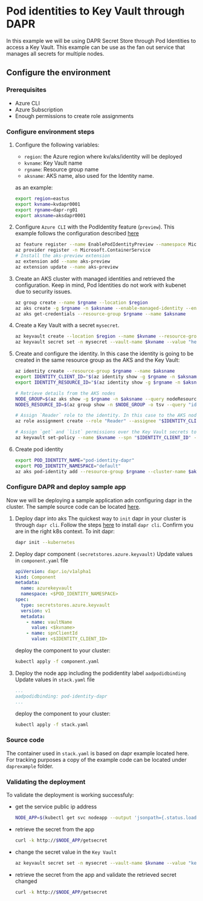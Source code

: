 # Pod identities to Key Vault through DAPR

In this example we will be using DAPR Secret Store through Pod Identities to access a Key Vault.
This example can be use as the fan out service that manages all secrets for multiple nodes.

## Configure the environment

### Prerequisites

- Azure CLI
- Azure Subscription
- Enough permissions to create role assignments

### Configure environment steps

1. Configure the following variables:

    - `region`: the Azure region where kv/aks/identity will be deployed
    - `kvname`: Key Vault name
    - `rgname`: Resource group name
    - `aksname`: AKS name, also used for the Identity name.

    as an example:

    ```bash
    export region=eastus
    export kvname=kvdapr0001
    export rgname=dapr-rg01
    export aksname=aksdapr0001
    ```


2. Configure `Azure CLI` with the PodIdentity feature (`preview`). This example follows the configuration described [here](https://docs.microsoft.com/en-us/azure/aks/use-azure-ad-pod-identity)

    ```bash
    az feature register --name EnablePodIdentityPreview --namespace Microsoft.ContainerService
    az provider register -n Microsoft.ContainerService
    # Install the aks-preview extension
    az extension add --name aks-preview
    az extension update --name aks-preview
    ```

3. Create an AKS cluster with managed identities and retrieved the configuration. Keep in mind, Pod Identities do not work with kubenet due to security issues.

    ```bash
    az group create --name $rgname --location $region
    az aks create -g $rgname -n $aksname --enable-managed-identity --enable-pod-identity --network-plugin azure
    az aks get-credentials --resource-group $rgname --name $aksname
    ```

4. Create a Key Vault with a secret `mysecret`.

    ```bash
    az keyvault create --location $region --name $kvname --resource-group $rgname
    az keyvault secret set -n mysecret --vault-name $kvname --value "hellofromdapr"
    ```

5. Create and configure the identity. In this case the identity is going to be created in the same resource group as the AKS and the Key Vault:

    ```bash
    az identity create --resource-group $rgname --name $aksname
    export IDENTITY_CLIENT_ID="$(az identity show -g $rgname -n $aksname --query clientId -otsv)"
    export IDENTITY_RESOURCE_ID="$(az identity show -g $rgname -n $aksname --query id -otsv)"

    # Retrieve details from the AKS nodes
    NODE_GROUP=$(az aks show -g $rgname -n $aksname --query nodeResourceGroup -o tsv)
    NODES_RESOURCE_ID=$(az group show -n $NODE_GROUP -o tsv --query "id")
    
    # Assign `Reader` role to the identity. In this case to the AKS node resource (VMSS).
    az role assignment create --role "Reader" --assignee "$IDENTITY_CLIENT_ID" --scope $NODES_RESOURCE_ID
    
    # Assign `get` and `list` permissions over the Key Vault secrets to the Identity
    az keyvault set-policy --name $kvname --spn "$IDENTITY_CLIENT_ID" --secret-permissions get list
    ```

6. Create pod identity

    ```bash
    export POD_IDENTITY_NAME="pod-identity-dapr"
    export POD_IDENTITY_NAMESPACE="default"
    az aks pod-identity add --resource-group $rgname --cluster-name $aksname --namespace ${POD_IDENTITY_NAMESPACE} --name ${POD_IDENTITY_NAME} --identity-resource-id ${IDENTITY_RESOURCE_ID}
    ```

### Configure DAPR and deploy sample app

Now we will be deploying a sample application adn configuring dapr in the cluster. The sample source code can be located [here](https://github.com/dapr/quickstarts/tree/master/secretstore).

1. Deploy dapr into aks
    The quickest way to `init` dapr in your cluster is through `dapr cli`. Follow the steps [here](https://docs.dapr.io/getting-started/install-dapr-cli/) to install `dapr cli`.
    Confirm you are in the right k8s context. To init dapr:

    ```bash
    dapr init --kubernetes
    ```

2. Deploy dapr component `(secretstores.azure.keyvault)`
    Update values in `component.yaml` file

    ```yaml
    apiVersion: dapr.io/v1alpha1
    kind: Component
    metadata:
      name: azurekeyvault
      namespace: <$POD_IDENTITY_NAMESPACE>
    spec:
      type: secretstores.azure.keyvault
      version: v1
      metadata:
        - name: vaultName
          value: <$kvname>
        - name: spnClientId
          value: <$IDENTITY_CLIENT_ID>
    ```

    deploy the component to your cluster:

    ```bash
    kubectl apply -f component.yaml
    ```

3. Deploy the node app including the podidentity label `aadpodidbinding`
    Update values in `stack.yaml` file

    ```yaml
    ...
    aadpodidbinding: pod-identity-dapr
    ...
    ```

    deploy the component to your cluster:

    ```bash
    kubectl apply -f stack.yaml
    ```

### Source code

The container used in `stack.yaml` is based on dapr example located here. For tracking purposes a copy of the example code can be located under `daprexample` folder.

### Validating the deployment

To validate the deployment is working successfuly:

- get the service public ip address
  
  ```bash
  NODE_APP=$(kubectl get svc nodeapp --output 'jsonpath={.status.loadBalancer.ingress[0].ip}')
  ```

- retrieve the secret from the app
  
  ```bash
  curl -k http://$NODE_APP/getsecret
  ```

- change the secret value in the `Key Vault`
  
  ```bash
  az keyvault secret set -n mysecret --vault-name $kvname --value "key-was-rotated"
  ```

- retrieve the secret from the app and validate the retrieved secret changed
  
  ```bash
  curl -k http://$NODE_APP/getsecret
  ```